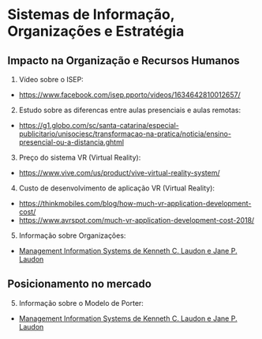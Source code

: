 # Sistemas de Informação, Organizações e Estratégia #

## Impacto na Organização e Recursos Humanos ##

1. Vídeo sobre o ISEP:
+ https://www.facebook.com/isep.pporto/videos/1634642810012657/

2. Estudo sobre as diferencas entre aulas presenciais e aulas remotas:
+ https://g1.globo.com/sc/santa-catarina/especial-publicitario/unisociesc/transformacao-na-pratica/noticia/ensino-presencial-ou-a-distancia.ghtml

3. Preço do sistema VR (Virtual Reality):
+ https://www.vive.com/us/product/vive-virtual-reality-system/

4. Custo de desenvolvimento de aplicação VR (Virtual Reality):
+ https://thinkmobiles.com/blog/how-much-vr-application-development-cost/
+ https://www.avrspot.com/much-vr-application-development-cost-2018/

5. Informação sobre Organizações:
+ [Management Information Systems de Kenneth C. Laudon e Jane P. Laudon](https://www.pearson.com/us/higher-education/product/Laudon-Management-Information-Systems-Managing-the-Digital-Firm-13th-Edition/9780133050691.html)

## Posicionamento no mercado ##

5. Informação sobre o Modelo de Porter:
+ [Management Information Systems de Kenneth C. Laudon e Jane P. Laudon](https://www.pearson.com/us/higher-education/product/Laudon-Management-Information-Systems-Managing-the-Digital-Firm-13th-Edition/9780133050691.html)
